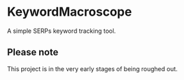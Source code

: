 # KeywordMacroscope

A simple SERPs keyword tracking tool.

## Please note

This project is in the very early stages of being roughed out.
